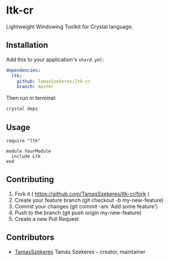 # ltk-cr

Lightweight Windowing Toolkit for Crystal language.

## Installation


Add this to your application's `shard.yml`:

```yaml
dependencies:
  ltk:
    github: TamasSzekeres/ltk-cr
    branch: master
```

Then run in terminal:
```bash
crystal deps
```

## Usage


```crystal
require "ltk"

module YourModule
  include Ltk
end
```

## Contributing

1. Fork it ( https://github.com/TamasSzekeres/ltk-cr/fork )
2. Create your feature branch (git checkout -b my-new-feature)
3. Commit your changes (git commit -am 'Add some feature')
4. Push to the branch (git push origin my-new-feature)
5. Create a new Pull Request

## Contributors

- [TamasSzekeres](https://github.com/TamasSzekeres) Tamás Szekeres - creator, maintainer
